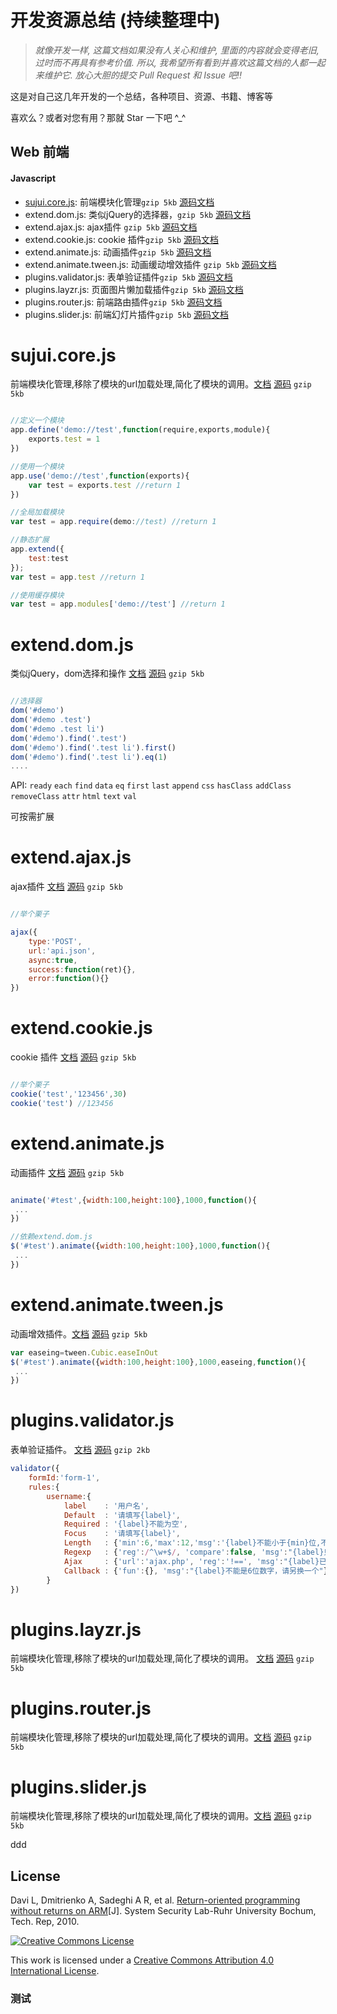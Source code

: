 开发资源总结 (持续整理中)
=====================


> *就像开发一样, 这篇文档如果没有人关心和维护, 里面的内容就会变得老旧, 过时而不再具有参考价值. 所以, 我希望所有看到并喜欢这篇文档的人都一起来维护它. 放心大胆的提交 Pull Request 和 Issue 吧!!*

这是对自己这几年开发的一个总结，各种项目、资源、书籍、博客等

喜欢么？或者对您有用？那就 Star 一下吧 ^_^


## Web 前端

#### Javascript



+ [sujui.core.js](#sujuicorejs): 前端模块化管理`gzip 5kb` [源码](./src/sujui.core.js)[文档](./doc/sujui.core.md)
+ extend.dom.js:  类似jQuery的选择器，`gzip 5kb` [源码](./src/sujui.dom.js)[文档](./doc/sujui.dom.md)
+ extend.ajax.js: ajax插件 `gzip 5kb` [源码](./src/sujui.ajax.js)[文档](./doc/sujui.ajax.md)
+ extend.cookie.js: cookie 插件`gzip 5kb` [源码](./src/sujui.cookie.js)[文档](./doc/sujui.cookie.md)
+ extend.animate.js: 动画插件`gzip 5kb` [源码](./src/sujui.animate.js)[文档](./doc/sujui.animate.md)
+ extend.animate.tween.js: 动画缓动增效插件 `gzip 5kb` [源码](./src/sujui.animate.tween.js)[文档](./doc/sujui.animate.tween.md)
+ plugins.validator.js: 表单验证插件`gzip 5kb` [源码](./src/sujui.validator.js)[文档](./doc/sujui.validator.md)
+ plugins.layzr.js: 页面图片懒加载插件`gzip 5kb` [源码](./src/sujui.layzr.js)[文档](./doc/sujui.layzr.md)
+ plugins.router.js: 前端路由插件`gzip 5kb` [源码](./src/sujui.router.js)[文档](./doc/sujui.router.md)
+ plugins.slider.js: 前端幻灯片插件`gzip 5kb` [源码](./src/sujui.slider.js)[文档](./doc/sujui.slider.md)


sujui.core.js
=========
前端模块化管理,移除了模块的url加载处理,简化了模块的调用。[文档](./doc/validator.md)  [源码](./doc/validator.md)  `gzip 5kb`
```javascript 

//定义一个模块
app.define('demo://test',function(require,exports,module){
	exports.test = 1
})

//使用一个模块
app.use('demo://test',function(exports){
	var test = exports.test //return 1
})

//全局加载模块
var test = app.require(demo://test) //return 1

//静态扩展
app.extend({
	test:test
});
var test = app.test //return 1

//使用缓存模块
var test = app.modules['demo://test'] //return 1

```



extend.dom.js
=========
类似jQuery，dom选择和操作 [文档](./doc/validator.md)  [源码](./doc/validator.md)  `gzip 5kb`
```javascript 

//选择器
dom('#demo')
dom('#demo .test')
dom('#demo .test li')
dom('#demo').find('.test')
dom('#demo').find('.test li').first()
dom('#demo').find('.test li').eq(1)
....

```
API: `ready` `each` `find` `data` `eq` `first` `last` `append` `css` `hasClass`  `addClass`  `removeClass`  `attr`  `html`  `text`  `val`

可按需扩展




extend.ajax.js
=========
ajax插件 [文档](./doc/extend.ajax.md)  [源码](./src/extend.ajax.js)  `gzip 5kb`
```javascript 

//举个栗子

ajax({
	type:'POST',
	url:'api.json',
	async:true,
	success:function(ret){},
	error:function(){}
})

```


extend.cookie.js
=========
cookie 插件 [文档](./doc/validator.md)  [源码](./doc/validator.md)  `gzip 5kb`
```javascript 

//举个栗子
cookie('test','123456',30)
cookie('test') //123456

```


extend.animate.js
=========
动画插件 [文档](./doc/validator.md)  [源码](./doc/validator.md)  `gzip 5kb`
```javascript 

animate('#test',{width:100,height:100},1000,function(){
 ...
})

//依赖extend.dom.js
$('#test').animate({width:100,height:100},1000,function(){
 ...
})

```


extend.animate.tween.js
=========
动画增效插件。[文档](./doc/validator.md)  [源码](./doc/validator.md)  `gzip 5kb`
```javascript 
var easeing=tween.Cubic.easeInOut
$('#test').animate({width:100,height:100},1000,easeing,function(){
 ...
})

```


plugins.validator.js
=========
表单验证插件。 [文档](./doc/plugins.validator.md)  [源码](./src/plugins.validator.js)  `gzip 2kb`
```javascript 
validator({
	formId:'form-1',
	rules:{
		username:{
			label    : '用户名',
			Default  : '请填写{label}',
			Required : '{label}不能为空',
			Focus    : '请填写{label}',
			Length   : {'min':6,'max':12,'msg':'{label}不能小于{min}位,不能大于{max}位'},
			Regexp   : {'reg':/^\w+$/, 'compare':false, 'msg':"{label}只能由数字、字母和下划线组成"},
			Ajax     : {'url':'ajax.php', 'reg':'!==', 'msg':"{label}已经存在"},
			Callback : {'fun':{}, 'msg':"{label}不能是6位数字，请另换一个"}
		}
})

```


plugins.layzr.js
=========
前端模块化管理,移除了模块的url加载处理,简化了模块的调用。 [文档](./doc/validator.md)  [源码](./doc/validator.md)  `gzip 5kb`



plugins.router.js
=========
前端模块化管理,移除了模块的url加载处理,简化了模块的调用。[文档](./doc/validator.md)  [源码](./doc/validator.md)  `gzip 5kb`



plugins.slider.js
=========
前端模块化管理,移除了模块的url加载处理,简化了模块的调用。[文档](./doc/validator.md)  [源码](./doc/validator.md)  `gzip 5kb`





ddd

## License

<A NAME="ROP_ON_ARM">Davi L, Dmitrienko A, Sadeghi A R, et al. [Return-oriented programming without returns on ARM](http://www.trust.informatik.tu-darmstadt.de/fileadmin/user_upload/Group_TRUST/PubsPDF/ROP-without-Returns-on-ARM.pdf)[J]. System Security Lab-Ruhr University Bochum, Tech. Rep, 2010.</a>

[![Creative Commons License](http://i.creativecommons.org/l/by/4.0/88x31.png)](http://creativecommons.org/licenses/by/4.0/)

This work is licensed under a [Creative Commons Attribution 4.0 International License](http://creativecommons.org/licenses/by/4.0/).


### 测试